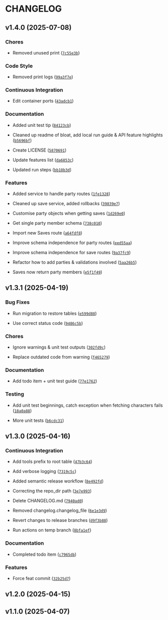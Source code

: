 # CHANGELOG


## v1.4.0 (2025-07-08)

### Chores

- Removed unused print
  ([`7c55e3b`](https://github.com/alexandlazaris/FFVII-API/commit/7c55e3bdd2956a961240a159f7a7a3159c880820))

### Code Style

- Removed print logs
  ([`99a3f7e`](https://github.com/alexandlazaris/FFVII-API/commit/99a3f7e8c7294524c9151642eb74195f7f06bc2d))

### Continuous Integration

- Edit container ports
  ([`43adcb1`](https://github.com/alexandlazaris/FFVII-API/commit/43adcb18ab164481b56ba44b20c8a8e66957b410))

### Documentation

- Added unit test tip
  ([`84123cb`](https://github.com/alexandlazaris/FFVII-API/commit/84123cbde86f7fccec6ee868949d0046d37b0446))

- Cleaned up readme of bloat, add local run guide & API feature highlights
  ([`b5696bf`](https://github.com/alexandlazaris/FFVII-API/commit/b5696bfe3b7fefa93d32ae88bf3b76537b72b800))

- Create LICENSE
  ([`5870691`](https://github.com/alexandlazaris/FFVII-API/commit/5870691ad6bd1544a8dd48833e13c74fd69be753))

- Update features list
  ([`da6853c`](https://github.com/alexandlazaris/FFVII-API/commit/da6853cc12662dc76c9ba44621a3f4037e4c37ac))

- Updated run steps
  ([`bb18b3d`](https://github.com/alexandlazaris/FFVII-API/commit/bb18b3d89007a12c4a50192a157ff3b5c71a9416))

### Features

- Added service to handle party routes
  ([`1fe1328`](https://github.com/alexandlazaris/FFVII-API/commit/1fe13287c898e8569c8a3d4e15e6c13b2f44e8f3))

- Cleaned up save service, added rollbacks
  ([`39839e7`](https://github.com/alexandlazaris/FFVII-API/commit/39839e77bbd419532f8ac34ac18a1e01a44c05bd))

- Customise party objects when getting saves
  ([`1d269e0`](https://github.com/alexandlazaris/FFVII-API/commit/1d269e05b00456aa69a6969c1bc642451c6dcf8f))

- Get single party member schema
  ([`738c010`](https://github.com/alexandlazaris/FFVII-API/commit/738c010ca43883d10c108f1c7907354b21f3b515))

- Import new Saves route
  ([`a64fdf8`](https://github.com/alexandlazaris/FFVII-API/commit/a64fdf8c3dcec1b24176daa32bad9999a046a95d))

- Improve schema independence for party routes
  ([`eed55aa`](https://github.com/alexandlazaris/FFVII-API/commit/eed55aa67f29f236a29bc438ed36bcac789d4949))

- Improve schema independence for save routes
  ([`9a37fc9`](https://github.com/alexandlazaris/FFVII-API/commit/9a37fc949575ae3637cf3d8e0bf4cb970073e5fb))

- Refactor how to add parties & validations involved
  ([`5aa26b5`](https://github.com/alexandlazaris/FFVII-API/commit/5aa26b5f0e75a6222edbb56c9e648f2a53a3d7b3))

- Saves now return party members
  ([`e5f1f49`](https://github.com/alexandlazaris/FFVII-API/commit/e5f1f49353f48ce70154b8fda31dd4bbddd6577f))


## v1.3.1 (2025-04-19)

### Bug Fixes

- Run migration to restore tables
  ([`e599d88`](https://github.com/alexandlazaris/FFVII-API/commit/e599d88938ec9aa80dcb8c308d8d510af3f9d5a7))

- Use correct status code
  ([`9486c5b`](https://github.com/alexandlazaris/FFVII-API/commit/9486c5b36e78d81e2b3fde87aecf04cc3b24f443))

### Chores

- Ignore warnings & unit test outputs
  ([`302fd9c`](https://github.com/alexandlazaris/FFVII-API/commit/302fd9c80a8493160ae09737b4054c14a232f931))

- Replace outdated code from warning
  ([`f465279`](https://github.com/alexandlazaris/FFVII-API/commit/f4652799a0f0fa772fe46b93a76b55b5922c731b))

### Documentation

- Add todo item + unit test guide
  ([`77e1762`](https://github.com/alexandlazaris/FFVII-API/commit/77e1762a1943ec8f41913b93d0f5c0c80d65c586))

### Testing

- Add unit test beginnings, catch exception when fetching characters fails
  ([`18a0a88`](https://github.com/alexandlazaris/FFVII-API/commit/18a0a88963f5047376d3e80afc16b50115924d77))

- More unit tests
  ([`b6cdc31`](https://github.com/alexandlazaris/FFVII-API/commit/b6cdc31da0f3757fc05c8ea1259dc417eb1f77cc))


## v1.3.0 (2025-04-16)

### Continuous Integration

- Add tools prefix to root table
  ([`47b3c64`](https://github.com/alexandlazaris/FFVII-API/commit/47b3c64d9fab65c22f98259e4fd49369d750c799))

- Add verbose logging
  ([`7319c5c`](https://github.com/alexandlazaris/FFVII-API/commit/7319c5c7111763e2d9d7bc33f564bff234805e79))

- Added semantic release workflow
  ([`8e492fd`](https://github.com/alexandlazaris/FFVII-API/commit/8e492fdd04f2c04568eadde84965b7e39dca0d90))

- Correcting the repo_dir path
  ([`3e7e993`](https://github.com/alexandlazaris/FFVII-API/commit/3e7e993407b73feae788c032a35eb93f63d32b7b))

- Delete CHANGELOG.md
  ([`7940ad0`](https://github.com/alexandlazaris/FFVII-API/commit/7940ad0a42a555989237c3cdf8762130a0e505a7))

- Removed changelog.changelog_file
  ([`6e1e3d9`](https://github.com/alexandlazaris/FFVII-API/commit/6e1e3d931a8d53a8e53ebb86421237929147cfed))

- Revert changes to release branches
  ([`d9f3b88`](https://github.com/alexandlazaris/FFVII-API/commit/d9f3b88af26f741ad06f4551231fe1043516645b))

- Run actions on temp branch
  ([`8bfa1ef`](https://github.com/alexandlazaris/FFVII-API/commit/8bfa1ef747339b2672667cba96f10278ac0b1fc1))

### Documentation

- Completed todo item
  ([`c7965db`](https://github.com/alexandlazaris/FFVII-API/commit/c7965dbebc24703fccc1089eaa2f2f6484818154))

### Features

- Force feat commit
  ([`32b25d7`](https://github.com/alexandlazaris/FFVII-API/commit/32b25d788879e38f8634cda05249c15f0f6e40ed))


## v1.2.0 (2025-04-15)


## v1.1.0 (2025-04-07)
